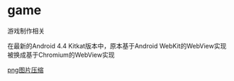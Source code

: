 # game
游戏制作相关

在最新的Android 4.4 Kitkat版本中，原本基于Android WebKit的WebView实现被换成基于Chromium的WebView实现


[png图片压缩](https://pngquant.org/)
